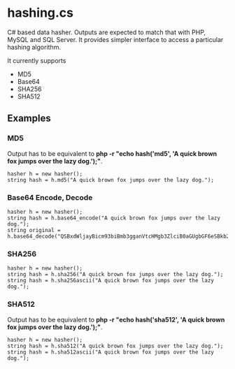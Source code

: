 # hashing.cs

C# based data hasher.
Outputs are expected to match that with PHP, MySQL and SQL Server. It provides simpler interface to access a particular hashing algorithm.

It currently supports

 * MD5
 * Base64
 * SHA256
 * SHA512


## Examples

### MD5
Output has to be equivalent to __php -r "echo hash('md5', 'A quick brown fox jumps over the lazy dog.');"__.

	hasher h = new hasher();
	string hash = h.md5("A quick brown fox jumps over the lazy dog.");


### Base64 Encode, Decode

	hasher h = new hasher();
	string hash = h.base64_encode("A quick brown fox jumps over the lazy dog.");
	string original = h.base64_decode("QSBxdWljayBicm93biBmb3gganVtcHMgb3ZlciB0aGUgbGF6eSBkb2cu");


### SHA256

	hasher h = new hasher();
	string hash = h.sha256("A quick brown fox jumps over the lazy dog.");
	string hash = h.sha256ascii("A quick brown fox jumps over the lazy dog.");


### SHA512
Output has to be equivalent to __php -r "echo hash('sha512', 'A quick brown fox jumps over the lazy dog.');"__.

	hasher h = new hasher();
	string hash = h.sha512("A quick brown fox jumps over the lazy dog.");
	string hash = h.sha512ascii("A quick brown fox jumps over the lazy dog.");
